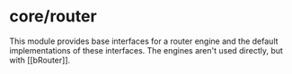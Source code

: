 # core/router

This module provides base interfaces for a router engine and the default implementations of these interfaces.
The engines aren't used directly, but with [[bRouter]].
